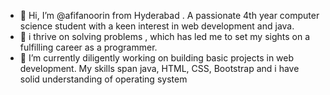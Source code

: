 - 👋 Hi, I’m @afifanoorin from Hyderabad . A passionate 4th year computer science student with a keen interest in web development and java.
- 👀 i thrive on solving problems , which has led me to set my sights on a fulfilling career as a programmer.
- 🌱 I’m currently diligently working on building basic projects in web development. My skills span java, HTML, CSS, Bootstrap and i have solid understanding of operating system 
  

<!---
afifanoorin/afifanoorin is a ✨ special ✨ repository because its `README.md` (this file) appears on your GitHub profile.
You can click the Preview link to take a look at your changes.
--->
